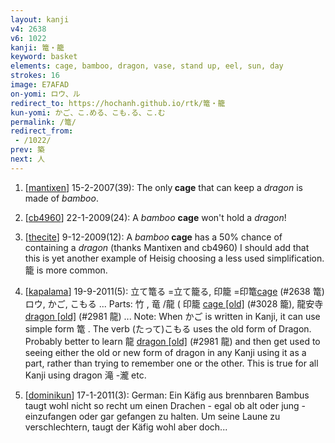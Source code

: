 ```yaml
---
layout: kanji
v4: 2638
v6: 1022
kanji: 篭・籠
keyword: basket
elements: cage, bamboo, dragon, vase, stand up, eel, sun, day
strokes: 16
image: E7AFAD
on-yomi: ロウ、ル
redirect_to: https://hochanh.github.io/rtk/篭・籠
kun-yomi: かご、こ.める、こも.る、こ.む
permalink: /篭/
redirect_from:
 - /1022/
prev: 築
next: 人
---
```


1) [<a href="http://kanji.koohii.com/profile/mantixen">mantixen</a>] 15-2-2007(39): The only<strong> cage</strong> that can keep a <em>dragon</em> is made of <em>bamboo</em>.

2) [<a href="http://kanji.koohii.com/profile/cb4960">cb4960</a>] 22-1-2009(24): A <em>bamboo</em> <strong>cage</strong> won&#039;t hold a <em>dragon</em>!

3) [<a href="http://kanji.koohii.com/profile/thecite">thecite</a>] 9-12-2009(12): A <em>bamboo</em><strong> cage</strong> has a 50% chance of containing a <em>dragon</em> (thanks Mantixen and cb4960) I should add that this is yet another example of Heisig choosing a less used simplification. 籠 is more common.

4) [<a href="http://kanji.koohii.com/profile/kapalama">kapalama</a>] 19-9-2011(5): 立て篭る =立て籠る, 印籠 =印篭<a href="../v4/2638.html">cage</a> (#2638 篭)ロウ, かご, こもる ... Parts: 竹 , 竜 /龍 ( 印籠 <a href="http://kanji.koohii.com/study/kanji/3028">cage [old]</a> (#3028 籠), 龍安寺 <a href="http://kanji.koohii.com/study/kanji/2981">dragon [old]</a> (#2981 龍) ... Note: When かご is written in Kanji, it can use simple form 篭 . The verb (たって)こもる uses the old form of Dragon. Probably better to learn 龍 <a href="http://kanji.koohii.com/study/kanji/2981">dragon [old]</a> (#2981 龍) and then get used to seeing either the old or new form of dragon in any Kanji using it as a part, rather than trying to remember one or the other. This is true for all Kanji using dragon 滝 -瀧 etc.

5) [<a href="http://kanji.koohii.com/profile/dominikun">dominikun</a>] 17-1-2011(3): German: Ein Käfig aus brennbaren Bambus taugt wohl nicht so recht um einen Drachen - egal ob alt oder jung - einzufangen oder gar gefangen zu halten. Um seine Laune zu verschlechtern, taugt der Käfig wohl aber doch...

